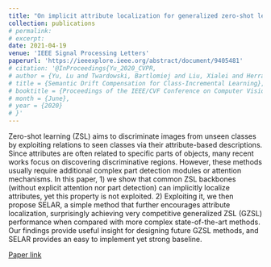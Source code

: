 ```yaml
---
title: "On implicit attribute localization for generalized zero-shot learning"
collection: publications
# permalink: 
# excerpt: 
date: 2021-04-19
venue: 'IEEE Signal Processing Letters'
paperurl: 'https://ieeexplore.ieee.org/abstract/document/9405481'
# citation: '@InProceedings{Yu_2020_CVPR,
# author = {Yu, Lu and Twardowski, Bartlomiej and Liu, Xialei and Herranz, Luis and Wang, Kai and Cheng, Yongmei and Jui, Shangling and Weijer, Joost van de},
# title = {Semantic Drift Compensation for Class-Incremental Learning},
# booktitle = {Proceedings of the IEEE/CVF Conference on Computer Vision and Pattern Recognition (CVPR)},
# month = {June},
# year = {2020}
# }'
---
```

Zero-shot learning (ZSL) aims to discriminate images from unseen classes by exploiting relations to seen classes via their attribute-based descriptions. Since attributes are often related to specific parts of objects, many recent works focus on discovering discriminative regions. However, these methods usually require additional complex part detection modules or attention mechanisms. In this paper, 1) we show that common ZSL backbones (without explicit attention nor part detection) can implicitly localize attributes, yet this property is not exploited. 2) Exploiting it, we then propose SELAR, a simple method that further encourages attribute localization, surprisingly achieving very competitive generalized ZSL (GZSL) performance when compared with more complex state-of-the-art methods. Our findings provide useful insight for designing future GZSL methods, and SELAR provides an easy to implement yet strong baseline.

[Paper link](https://ieeexplore.ieee.org/abstract/document/9405481)

<!-- Recommended citation: Your Name, You. (2010). "Paper Title Number 2." <i>Journal 1</i>. 1(2). -->